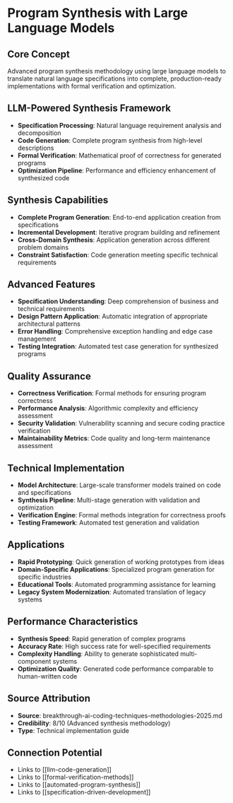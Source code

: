 # Program Synthesis with Large Language Models

## Core Concept
Advanced program synthesis methodology using large language models to translate natural language specifications into complete, production-ready implementations with formal verification and optimization.

## LLM-Powered Synthesis Framework
- **Specification Processing**: Natural language requirement analysis and decomposition
- **Code Generation**: Complete program synthesis from high-level descriptions
- **Formal Verification**: Mathematical proof of correctness for generated programs
- **Optimization Pipeline**: Performance and efficiency enhancement of synthesized code

## Synthesis Capabilities
- **Complete Program Generation**: End-to-end application creation from specifications
- **Incremental Development**: Iterative program building and refinement
- **Cross-Domain Synthesis**: Application generation across different problem domains
- **Constraint Satisfaction**: Code generation meeting specific technical requirements

## Advanced Features
- **Specification Understanding**: Deep comprehension of business and technical requirements
- **Design Pattern Application**: Automatic integration of appropriate architectural patterns
- **Error Handling**: Comprehensive exception handling and edge case management
- **Testing Integration**: Automated test case generation for synthesized programs

## Quality Assurance
- **Correctness Verification**: Formal methods for ensuring program correctness
- **Performance Analysis**: Algorithmic complexity and efficiency assessment
- **Security Validation**: Vulnerability scanning and secure coding practice verification
- **Maintainability Metrics**: Code quality and long-term maintenance assessment

## Technical Implementation
- **Model Architecture**: Large-scale transformer models trained on code and specifications
- **Synthesis Pipeline**: Multi-stage generation with validation and optimization
- **Verification Engine**: Formal methods integration for correctness proofs
- **Testing Framework**: Automated test generation and validation

## Applications
- **Rapid Prototyping**: Quick generation of working prototypes from ideas
- **Domain-Specific Applications**: Specialized program generation for specific industries
- **Educational Tools**: Automated programming assistance for learning
- **Legacy System Modernization**: Automated translation of legacy systems

## Performance Characteristics
- **Synthesis Speed**: Rapid generation of complex programs
- **Accuracy Rate**: High success rate for well-specified requirements
- **Complexity Handling**: Ability to generate sophisticated multi-component systems
- **Optimization Quality**: Generated code performance comparable to human-written code

## Source Attribution
- **Source**: breakthrough-ai-coding-techniques-methodologies-2025.md
- **Credibility**: 8/10 (Advanced synthesis methodology)
- **Type**: Technical implementation guide

## Connection Potential
- Links to [[llm-code-generation]]
- Links to [[formal-verification-methods]]
- Links to [[automated-program-synthesis]]
- Links to [[specification-driven-development]]